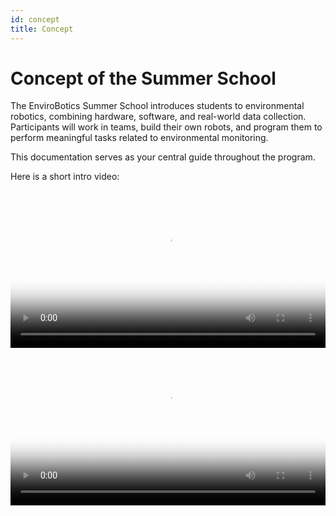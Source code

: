 ```yaml
---
id: concept
title: Concept
---
```


# Concept of the Summer School

The EnviroBotics Summer School introduces students to environmental robotics, combining hardware, software, and real-world data collection. Participants will work in teams, build their own robots, and program them to perform meaningful tasks related to environmental monitoring.

This documentation serves as your central guide throughout the program.

Here is a short intro video:


<video width="100%" controls poster="/Summer-School-EnviroBotics/img/preview.jpg">
  <source src="/Summer-School-EnviroBotics/video/Sim_vid.mp4" type="video/mp4" />
</video>

<video width="100%" controls poster="/Summer-School-EnviroBotics/img/preview.jpg">
  <source src="/Summer-School-EnviroBotics/video/Video.mp4" type="video/mp4" />
</video>
